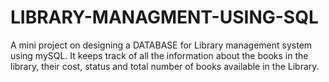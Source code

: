 # LIBRARY-MANAGMENT-USING-SQL
A mini project on designing a DATABASE for Library management system using mySQL. It keeps track of all the information about the books in the library, their cost, status and total number of books available in the Library.

